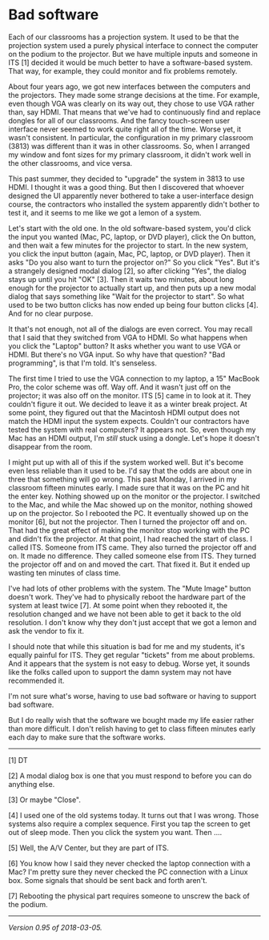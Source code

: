 Bad software
============

Each of our classrooms has a projection system.  It used to be that the
projection system used a purely physical interface to connect the computer
on the podium to the projector.  But we have multiple inputs and someone
in ITS [1] decided it would be much better to have a software-based system.
That way, for example, they could monitor and fix problems remotely.

About four years ago, we got new interfaces between the computers and the
projectors.  They made some strange decisions at the time.  For example,
even though VGA was clearly on its way out, they chose to use VGA rather
than, say HDMI.  That means that we've had to continuously find and
replace dongles for all of our classrooms.  And the fancy touch-screen
user interface never seemed to work quite right all of the time.
Worse yet, it wasn't consistent.  In particular, the configuration in my
primary classroom (3813) was different than it was in other classrooms.
So, when I arranged my window and font sizes for my primary classroom,
it didn't work well in the other classrooms, and vice versa.

This past summer, they decided to "upgrade" the system in 3813 to use
HDMI.  I thought it was a good thing.  But then I discovered that whoever
designed the UI apparently never bothered to take a user-interface design
course, the contractors who installed the system apparently didn't bother
to test it, and it seems to me like we got a lemon of a system.

Let's start with the old one.  In the old software-based system, you'd
click the input you wanted (Mac, PC, laptop, or DVD player), click
the On button, and then wait a few minutes for the projector to start.
In the new system, you click the input button (again, Mac, PC, laptop,
or DVD player).  Then it asks "Do you also want to turn the projector on?"
So you click "Yes".  But it's a strangely designed modal dialog [2],
so after clicking "Yes", the dialog stays up until you hit "OK" [3].
Then it waits two minutes, about long enough for the projector to actually
start up, and then puts up a new modal dialog that says something like
"Wait for the projector to start".  So what used to be two button clicks
has now ended up being four button clicks [4].  And for no clear purpose.

It that's not enough, not all of the dialogs are even correct.  You may
recall that I said that they switched from VGA to HDMI.  So what happens
when you click the "Laptop" button?  It asks whether you want to use VGA
or HDMI.  But there's no VGA input.  So why have that question?  "Bad
programming", is that I'm told.  It's senseless.

The first time I tried to use the VGA connection to my laptop, a 15"
MacBook Pro, the color scheme was off.  Way off.  And it wasn't just
off on the projector; it was also off on the monitor.  ITS [5] came in
to look at it.  They couldn't figure it out.  We decided to leave it
as a winter break project.  At some point, they figured out that the
Macintosh HDMI output does not match the HDMI input the system expects.
Couldn't our contractors have tested the system with real computers?
It appears not.  So, even though my Mac has an HDMI output, I'm *still*
stuck using a dongle.  Let's hope it doesn't disappear from the room.

I might put up with all of this if the system worked well.  But it's
become even less reliable than it used to be.  I'd say that the odds
are about one in three that something will go wrong.  This past Monday,
I arrived in my classroom fifteen minutes early.  I made sure that
it was on the PC and hit the enter key.  Nothing showed up on the
monitor or the projector.  I switched to the Mac, and while the Mac
showed up on the monitor, nothing showed up on the projector.  So I
rebooted the PC.  It eventually showed up on the monitor [6], but not
the projector.    Then I turned the projector off and on.  That had the
great effect of making the monitor stop working with the PC and didn't
fix the projector.  At that point, I had reached the start of class.
I called ITS.  Someone from ITS came.  They also turned the projector
off and on.  It made no difference.  They called someone else from ITS.
They turned the projector off and on and moved the cart.  That fixed it.
But it ended up wasting ten minutes of class time.

I've had lots of other problems with the system.  The "Mute Image"
button doesn't work.  They've had to physically reboot the hardware part
of the system at least twice [7].  At some point when they rebooted it,
the resolution changed and we have not been able to get it back to the
old resolution.  I don't know why they don't just accept that we got a
lemon and ask the vendor to fix it.

I should note that while this situation is bad for me and my students,
it's equally painful for ITS.  They get regular "tickets" from me about
problems.  And it appears that the system is not easy to debug.  Worse
yet, it sounds like the folks called upon to support the damn system
may not have recommended it.  

I'm not sure what's worse, having to use bad software or having to
support bad software.

But I do really wish that the software we bought made my life easier
rather than more difficult.  I don't relish having to get to class fifteen
minutes early each day to make sure that the software works.

---

[1] DT

[2] A modal dialog box is one that you must respond to before you can
do anything else.

[3] Or maybe "Close".

[4] I used one of the old systems today.  It turns out that I was wrong.
Those systems also require a complex sequence.  First you tap the screen
to get out of sleep mode.  Then you click the system you want.  Then ....

[5] Well, the A/V Center, but they are part of ITS.

[6] You know how I said they never checked the laptop connection with a
Mac?  I'm pretty sure they never checked the PC connection with a Linux
box.  Some signals that should be sent back and forth aren't.

[7] Rebooting the physical part requires someone to unscrew the back of
the podium.

---

*Version 0.95 of 2018-03-05.*
